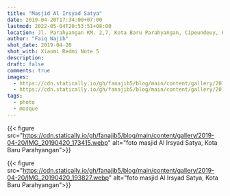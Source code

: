 ```yaml
---
title: "Masjid Al Irsyad Satya"
date: 2019-04-20T17:34:00+07:00
lastmod: 2022-05-04T20:53:51+08:00
location: Jl. Parahyangan KM. 2,7, Kota Baru Parahyangan, Cipeundeuy, Kec. Padalarang, Kabupaten Bandung Barat, Jawa Barat 40553
author: "Faiq Najib"
shot_date: 2019-04-20
shot_with: Xiaomi Redmi Note 5
description:
draft: false
comments: true
images:
  - https://cdn.statically.io/gh/fanajib5/blog/main/content/gallery/2019-04-20/IMG_20190420_173415__thumbnail.webp
  - https://cdn.statically.io/gh/fanajib5/blog/main/content/gallery/2019-04-20/IMG_20190420_193827__thumbnail.webp
tags:
  - photo
  - mosque
---
```


{{< figure src="https://cdn.statically.io/gh/fanajib5/blog/main/content/gallery/2019-04-20/IMG_20190420_173415.webp" alt="foto masjid Al Irsyad Satya, Kota Baru Parahyangan">}}

{{< figure src="https://cdn.statically.io/gh/fanajib5/blog/main/content/gallery/2019-04-20/IMG_20190420_193827.webp" alt="foto masjid Al Irsyad Satya, Kota Baru Parahyangan">}}
